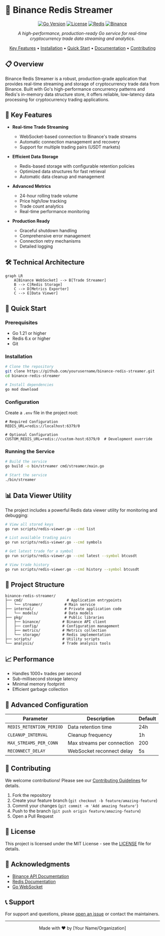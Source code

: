 # 🚀 Binance Redis Streamer

<div align="center">

[![Go Version](https://img.shields.io/github/go-mod/go-version/yourusername/binance-redis-streamer)](https://go.dev/)
[![License](https://img.shields.io/badge/license-MIT-blue.svg)](LICENSE)
[![Redis](https://img.shields.io/badge/Redis-6.x-red.svg)](https://redis.io/)
[![Binance](https://img.shields.io/badge/Binance-API-yellow.svg)](https://binance.com/)

*A high-performance, production-ready Go service for real-time cryptocurrency trade data streaming and analytics.*

[Key Features](#key-features) • [Installation](#installation) • [Quick Start](#quick-start) • [Documentation](#documentation) • [Contributing](#contributing)

</div>

## 📋 Overview

Binance Redis Streamer is a robust, production-grade application that provides real-time streaming and storage of cryptocurrency trade data from Binance. Built with Go's high-performance concurrency patterns and Redis's in-memory data structure store, it offers reliable, low-latency data processing for cryptocurrency trading applications.

## 🎯 Key Features

- **Real-time Trade Streaming**
  - WebSocket-based connection to Binance's trade streams
  - Automatic connection management and recovery
  - Support for multiple trading pairs (USDT markets)

- **Efficient Data Storage**
  - Redis-based storage with configurable retention policies
  - Optimized data structures for fast retrieval
  - Automatic data cleanup and management

- **Advanced Metrics**
  - 24-hour rolling trade volume
  - Price high/low tracking
  - Trade count analytics
  - Real-time performance monitoring

- **Production Ready**
  - Graceful shutdown handling
  - Comprehensive error management
  - Connection retry mechanisms
  - Detailed logging

## 🛠 Technical Architecture

```mermaid
graph LR
    A[Binance WebSocket] --> B[Trade Streamer]
    B --> C[Redis Storage]
    C --> D[Metrics Exporter]
    C --> E[Data Viewer]
```

## 🚀 Quick Start

### Prerequisites

- Go 1.21 or higher
- Redis 6.x or higher
- Git

### Installation

```bash
# Clone the repository
git clone https://github.com/yourusername/binance-redis-streamer.git
cd binance-redis-streamer

# Install dependencies
go mod download
```

### Configuration

Create a `.env` file in the project root:

```env
# Required Configuration
REDIS_URL=redis://localhost:6379/0

# Optional Configuration
CUSTOM_REDIS_URL=redis://custom-host:6379/0  # Development override
```

### Running the Service

```bash
# Build the service
go build -o bin/streamer cmd/streamer/main.go

# Start the service
./bin/streamer
```

## 📊 Data Viewer Utility

The project includes a powerful Redis data viewer utility for monitoring and debugging:

```bash
# View all stored keys
go run scripts/redis-viewer.go --cmd list

# List available trading pairs
go run scripts/redis-viewer.go --cmd symbols

# Get latest trade for a symbol
go run scripts/redis-viewer.go --cmd latest --symbol btcusdt

# View trade history
go run scripts/redis-viewer.go --cmd history --symbol btcusdt
```

## 📁 Project Structure

```
binance-redis-streamer/
├── cmd/                    # Application entrypoints
│   └── streamer/          # Main service
├── internal/              # Private application code
│   └── models/            # Data models
├── pkg/                   # Public libraries
│   ├── binance/          # Binance API client
│   ├── config/           # Configuration management
│   ├── metrics/          # Metrics collection
│   └── storage/          # Redis implementation
├── scripts/              # Utility scripts
└── analysis/             # Trade analysis tools
```

## 📈 Performance

- Handles 1000+ trades per second
- Sub-millisecond storage latency
- Minimal memory footprint
- Efficient garbage collection

## 🔧 Advanced Configuration

| Parameter | Description | Default |
|-----------|-------------|---------|
| `REDIS_RETENTION_PERIOD` | Data retention time | 24h |
| `CLEANUP_INTERVAL` | Cleanup frequency | 1h |
| `MAX_STREAMS_PER_CONN` | Max streams per connection | 200 |
| `RECONNECT_DELAY` | WebSocket reconnect delay | 5s |

## 🤝 Contributing

We welcome contributions! Please see our [Contributing Guidelines](CONTRIBUTING.md) for details.

1. Fork the repository
2. Create your feature branch (`git checkout -b feature/amazing-feature`)
3. Commit your changes (`git commit -m 'Add amazing feature'`)
4. Push to the branch (`git push origin feature/amazing-feature`)
5. Open a Pull Request

## 📜 License

This project is licensed under the MIT License - see the [LICENSE](LICENSE) file for details.

## 🙏 Acknowledgments

- [Binance API Documentation](https://binance-docs.github.io/apidocs/)
- [Redis Documentation](https://redis.io/documentation)
- [Go WebSocket](https://github.com/gorilla/websocket)

## 📞 Support

For support and questions, please [open an issue](https://github.com/yourusername/binance-redis-streamer/issues) or contact the maintainers.

---

<div align="center">
Made with ❤️ by [Your Name/Organization]
</div>
